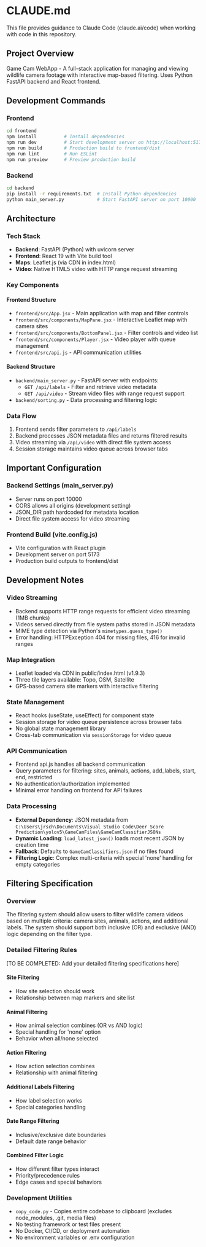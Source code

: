 # CLAUDE.md

This file provides guidance to Claude Code (claude.ai/code) when working with code in this repository.

## Project Overview

Game Cam WebApp - A full-stack application for managing and viewing wildlife camera footage with interactive map-based filtering. Uses Python FastAPI backend and React frontend.

## Development Commands

### Frontend
```bash
cd frontend
npm install          # Install dependencies
npm run dev          # Start development server on http://localhost:5173
npm run build        # Production build to frontend/dist
npm run lint         # Run ESLint
npm run preview      # Preview production build
```

### Backend
```bash
cd backend
pip install -r requirements.txt  # Install Python dependencies
python main_server.py            # Start FastAPI server on port 10000
```

## Architecture

### Tech Stack
- **Backend**: FastAPI (Python) with uvicorn server
- **Frontend**: React 19 with Vite build tool
- **Maps**: Leaflet.js (via CDN in index.html)
- **Video**: Native HTML5 video with HTTP range request streaming

### Key Components

#### Frontend Structure
- `frontend/src/App.jsx` - Main application with map and filter controls
- `frontend/src/components/MapPane.jsx` - Interactive Leaflet map with camera sites
- `frontend/src/components/BottomPanel.jsx` - Filter controls and video list
- `frontend/src/components/Player.jsx` - Video player with queue management
- `frontend/src/api.js` - API communication utilities

#### Backend Structure
- `backend/main_server.py` - FastAPI server with endpoints:
  - `GET /api/labels` - Filter and retrieve video metadata
  - `GET /api/video` - Stream video files with range request support
- `backend/sorting.py` - Data processing and filtering logic

### Data Flow
1. Frontend sends filter parameters to `/api/labels`
2. Backend processes JSON metadata files and returns filtered results
3. Video streaming via `/api/video` with direct file system access
4. Session storage maintains video queue across browser tabs

## Important Configuration

### Backend Settings (main_server.py)
- Server runs on port 10000
- CORS allows all origins (development setting)
- JSON_DIR path hardcoded for metadata location
- Direct file system access for video streaming

### Frontend Build (vite.config.js)
- Vite configuration with React plugin
- Development server on port 5173
- Production build outputs to frontend/dist

## Development Notes

### Video Streaming
- Backend supports HTTP range requests for efficient video streaming (1MB chunks)
- Videos served directly from file system paths stored in JSON metadata
- MIME type detection via Python's `mimetypes.guess_type()`
- Error handling: HTTPException 404 for missing files, 416 for invalid ranges

### Map Integration
- Leaflet loaded via CDN in public/index.html (v1.9.3)
- Three tile layers available: Topo, OSM, Satellite
- GPS-based camera site markers with interactive filtering

### State Management
- React hooks (useState, useEffect) for component state
- Session storage for video queue persistence across browser tabs
- No global state management library
- Cross-tab communication via `sessionStorage` for video queue

### API Communication
- Frontend api.js handles all backend communication
- Query parameters for filtering: sites, animals, actions, add_labels, start, end, restricted
- No authentication/authorization implemented
- Minimal error handling on frontend for API failures

### Data Processing
- **External Dependency**: JSON metadata from `C:\Users\jrsch\Documents\Visual Studio Code\Deer Score Prediction\yolov5\GameCamFiles\GameCamClassifierJSONs`
- **Dynamic Loading**: `load_latest_json()` loads most recent JSON by creation time
- **Fallback**: Defaults to `GameCamClassifiers.json` if no files found
- **Filtering Logic**: Complex multi-criteria with special 'none' handling for empty categories

## Filtering Specification

### Overview
The filtering system should allow users to filter wildlife camera videos based on multiple criteria: camera sites, animals, actions, and additional labels. The system should support both inclusive (OR) and exclusive (AND) logic depending on the filter type.

### Detailed Filtering Rules

[TO BE COMPLETED: Add your detailed filtering specifications here]

#### Site Filtering
- How site selection should work
- Relationship between map markers and site list

#### Animal Filtering
- How animal selection combines (OR vs AND logic)
- Special handling for 'none' option
- Behavior when all/none selected

#### Action Filtering
- How action selection combines
- Relationship with animal filtering

#### Additional Labels Filtering
- How label selection works
- Special categories handling

#### Date Range Filtering
- Inclusive/exclusive date boundaries
- Default date range behavior

#### Combined Filter Logic
- How different filter types interact
- Priority/precedence rules
- Edge cases and special behaviors

### Development Utilities
- `copy_code.py` - Copies entire codebase to clipboard (excludes node_modules, .git, media files)
- No testing framework or test files present
- No Docker, CI/CD, or deployment automation
- No environment variables or .env configuration